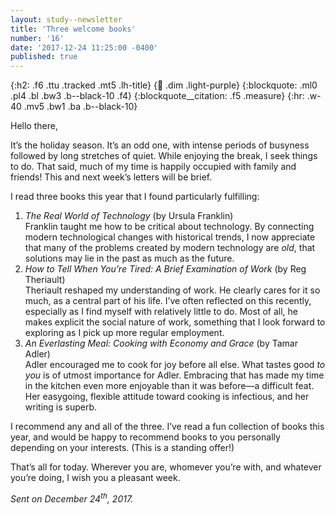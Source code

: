 ```yaml
---
layout: study--newsletter
title: 'Three welcome books'
number: '16'
date: '2017-12-24 11:25:00 -0400'
published: true
---
```


{:h2: .f6 .ttu .tracked .mt5 .lh-title}
{:link: .dim .light-purple}
{:blockquote: .ml0 .pl4 .bl .bw3 .b--black-10 .f4}
{:blockquote__citation: .f5 .measure}
{:hr: .w-40 .mv5 .bw1 .ba .b--black-10}

Hello there,

It’s the holiday season. It’s an odd one, with intense periods of busyness followed by long stretches of quiet. While enjoying the break, I seek things to do. That said, much of my time is happily occupied with family and friends! This and next week’s letters will be brief.

I read three books this year that I found particularly fulfilling:

1. *The Real World of Technology* (by Ursula Franklin)  
	 Franklin taught me how to be critical about technology. By connecting modern technological changes with historical trends, I now appreciate that many of the problems created by modern technology are *old*, that solutions may lie in the past as much as the future.
2. *How to Tell When You’re Tired: A Brief Examination of Work* (by Reg Theriault)  
   Theriault reshaped my understanding of work. He clearly cares for it so much, as a central part of his life. I’ve often reflected on this recently, especially as I find myself with relatively little to do. Most of all, he makes explicit the social nature of work, something that I look forward to exploring as I pick up more regular employment.
3. *An Everlasting Meal: Cooking with Economy and Grace* (by Tamar Adler)  
   Adler encouraged me to cook for joy before all else. What tastes good *to you* is of utmost importance for Adler. Embracing that has made my time in the kitchen even more enjoyable than it was before—a difficult feat. Her easygoing, flexible attitude toward cooking is infectious, and her writing is superb.
   
I recommend any and all of the three. I’ve read a fun collection of books this year, and would be happy to recommend books to you personally depending on your interests. (This is a standing offer!)

That’s all for today. Wherever you are, whomever you’re with, and whatever you’re doing, I wish you a pleasant week.

*Sent on December 24<sup>th</sup>, 2017.*
